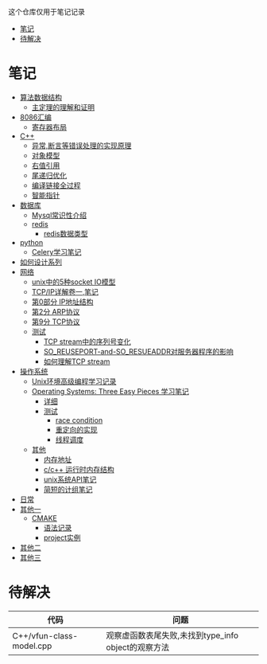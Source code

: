 这个仓库仅用于笔记记录
<!-- TOC -->

- [笔记](#笔记)
- [待解决](#待解决)

<!-- /TOC -->

# 笔记
* [算法数据结构](./algorithms-datastructure)  
   * [主定理的理解和证明](主定理的理解和证明.md)  
* [8086汇编](./assembly-8086)  
    * [寄存器布局](./assembly-8086/registers.md)
* [C++](./C++)  
    * [异常,断言等错误处理的实现原理](./C++/assert-exception-panic-recover)  
    * [对象模型](./C++/class)  
    * [右值引用](./C++/rvalue)
    * [尾递归优化](./C++/tail-recuresion.md)
    * [编译链接全过程](./C++/whats-compile-and-link.md)
    * [智能指针](./C++/智能指针.md)
* [数据库](./database)
    * [Mysql常识性介绍](./database/intro-to-database.md)
    * [redis](./redis)  
        * [redis数据类型](./redis/redis-type.md)
* [python](./python)
    * [Celery学习笔记](./python/understand-and-use-celery.md)
* [如何设计系列](./how-to-design)
* [网络](./netowrk)
    * [unix中的5种socket IO模型](./netowrk/socket-io-model-in-unix.md)
    * [TCP/IP详解卷一,笔记](./netowrk/TCP-IP-Illustrated-V1)
    * [第0部分 IP地址结构](./netowrk/TCP-IP-Illustrated-V1/0-structure-of-IP-address.md)
    * [第2分 ARP协议](./netowrk/TCP-IP-Illustrated-V1/2-address-resolve-protocol.md)
    * [第9分 TCP协议](./netowrk/TCP-IP-Illustrated-V1/9-master-tcp.md)
    * [测试](./netowrk/TCP-IP-Illustrated-V1/tests)  
       * [TCP stream中的序列号变化](./netowrk/TCP-IP-Illustrated-V1/tests/seq-num-during-tcp-stream)
       * [SO_REUSEPORT-and-SO_RESUEADDR对服务器程序的影响](./netowrk/TCP-IP-Illustrated-V1/tests/SO_REUSEPORT-and-SO_RESUEADDR)
        * [如何理解TCP stream](./netowrk/TCP-IP-Illustrated-V1/tests/understand-stream-of-tcp/README.md)
* [操作系统](oprating-system)
    * [Unix环境高级编程学习记录](./oprating-system/APUE)
    * [Operating Systems: Three Easy Pieces 学习笔记](./oprating-system/OSTEP)
        * [详细](./oprating-system/OSTEP/README.md)
        * [测试](./oprating-system/OSTEP/examples)
            * [race condition](./oprating-system/OSTEP/examples/data-race/README.md)
            * [重定向的实现](./oprating-system/OSTEP/examples/data-race/how_to_redirect.cpp)
            * [线程调度](./oprating-system/OSTEP/examples/thread-schedule/README.md)
    * [其他](./oprating-system/others)
        * [内存地址](./oprating-system/others/memory-addressing.md)
        * [c/c++ 运行时内存结构](./oprating-system/others/memory-structure.md)
        * [unix系统API笔记](./oprating-system/others/unix-programming-api.md)
        * [简短的计组笔记](./oprating-system/others/x86-cpu.md)
* [日常](./daily)
* [其他一](./others)  
    * [CMAKE](./others/cmake)  
        * [语法记录](./others/cmake/how-to-use-cmake.md)
        * [project实例](./others/cmake/mydemo)
* [其他二](flags)
* [其他三](./finance)



# 待解决

|代码|问题|
|-|-|
|C++/vfun-class-model.cpp|观察虚函数表尾失败,未找到type_info object的观察方法|

